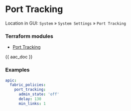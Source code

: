 # Port Tracking

Location in GUI:
`System` » `System Settings` » `Port Tracking`

### Terraform modules

* [Port Tracking](https://registry.terraform.io/modules/netascode/port-tracking/aci/latest)

{{ aac_doc }}
### Examples

```yaml
apic:
  fabric_policies:
    port_tracking:
      admin_state: 'off'
      delay: 130
      min_links: 1
```
